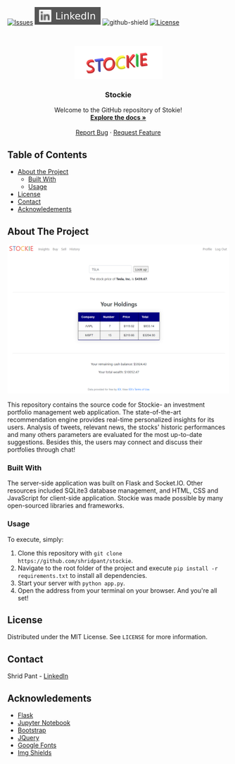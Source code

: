 [![Issues][issues]][issues-url]
[![LinkedIn][linkedin-shield]][linkedin-url]
![github-shield]
[![License][license-shield]][license-url]

<br />
<p align="center">
  <a href="https://github.com/shridpant/stockie">
    <img src="static/readme/title_icon.png" alt="Logo" width="200" height="75">
  </a>

  <h3 align="center">Stockie</h3>

  <p align="center">
    Welcome to the GitHub repository of Stokie!
    <br />
    <a href="https://github.com/shridpant/stockie/blob/main/README.md"><strong>Explore the docs »</strong></a>
    <br />
    <br />
    <a href="https://github.com/shridpant/stockie/issues">Report Bug</a>
    ·
    <a href="https://github.com/shridpant/stockie/issues">Request Feature</a>
  </p>
</p>


<!-- TABLE OF CONTENTS -->
## Table of Contents

* [About the Project](#about-the-project)
    * [Built With](#built-with)
    * [Usage](#usage)
* [License](#license)
* [Contact](#contact)
* [Acknowledements](#acknowledements)

<!-- ABOUT THE PROJECT -->
## About The Project

[![Product Name Screen Shot][product-screenshot]](https://github.com/shridpant/stockie)

This repository contains the source code for Stockie- an investment portfolio management web application. The state-of-the-art recommendation engine provides real-time personalized insights for its users. Analysis of tweets, relevant news, the stocks' historic performances and many others parameters are evaluated for the most up-to-date suggestions. Besides this, the users may connect and discuss their portfolies through chat!

### Built With

The server-side application was built on Flask and Socket.IO. Other resources included SQLite3 database management, and HTML, CSS and JavaScript for client-side application. Stockie was made possible by many open-sourced libraries and frameworks.

### Usage

To execute, simply:

1. Clone this repository with `git clone https://github.com/shridpant/stockie`. 
2. Navigate to the root folder of the project and execute `pip install -r requirements.txt` to install all dependencies.
3. Start your server with `python app.py`.
4. Open the address from your terminal on your browser. And you're all set!

<!-- LICENSE -->
## License

Distributed under the MIT License. See `LICENSE` for more information.

<!-- CONTACT -->
## Contact

Shrid Pant - [LinkedIn](https://www.linkedin.com/in/shridpant/)

<!-- ACKNOWLEDGEMENTS -->
## Acknowledements
* [Flask](https://flask.palletsprojects.com/en/1.1.x/)
* [Jupyter Notebook](https://jupyter.org/)
* [Bootstrap](https://getbootstrap.com)
* [JQuery](https://jquery.com)
* [Google Fonts](https://fonts.google.com/)
* [Img Shields](https://shields.io)

<!-- MARKDOWN LINKS & IMAGES -->
[issues]: https://img.shields.io/github/issues-raw/shridpant/stockie
[issues-url]: https://github.com/shridpant/stockie/issues
[license-shield]: https://img.shields.io/apm/l/vim-mode
[license-url]: https://github.com/shridpant/stockie/blob/master/LICENSE
[linkedin-shield]: static/readme/linkedin.svg
[linkedin-url]: https://www.linkedin.com/in/shridpant/
[github-shield]: https://img.shields.io/github/followers/shridpant?style=social
[product-screenshot]: static/readme/screenshot.PNG
